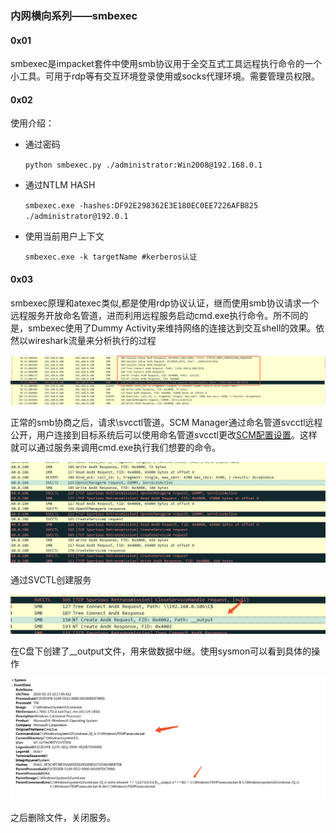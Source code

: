 ### 内网横向系列——smbexec

#### 0x01

smbexec是impacket套件中使用smb协议用于全交互式工具远程执行命令的一个小工具。可用于rdp等有交互环境登录使用或socks代理环境。需要管理员权限。

#### 0x02

使用介绍：

- 通过密码

  `python smbexec.py ./administrator:Win2008@192.168.0.1`

- 通过NTLM HASH

  `smbexec.exe -hashes:DF92E298362E3E180EC0EE7226AFB825 ./administrator@192.0.1`

- 使用当前用户上下文

  `smbexec.exe -k targetName #kerberos认证 `

#### 0x03

smbexec原理和atexec类似,都是使用rdp协议认证，继而使用smb协议请求一个远程服务开放命名管道，进而利用远程服务启动cmd.exe执行命令。所不同的是，smbexec使用了Dummy Activity来维持网络的连接达到交互shell的效果。依然以wireshark流量来分析执行的过程

![](./media/1.png)

正常的smb协商之后，请求\svcctl管道。SCM Manager通过命名管道svcctl远程公开，用户连接到目标系统后可以使用命名管道svcctl更改[SCM配置设置](https://docs.microsoft.com/en-us/windows/win32/services/service-control-manager)。这样就可以通过服务来调用cmd.exe执行我们想要的命令。

![](./media/2.png)

通过SVCTL创建服务

![](./media/3.png)

在C盘下创建了__output文件，用来做数据中继。使用sysmon可以看到具体的操作

![](./media/4.png)

之后删除文件，关闭服务。

